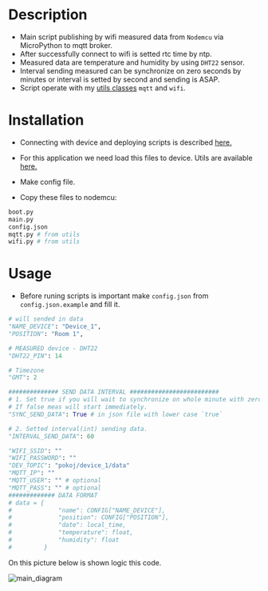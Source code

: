 # Description

- Main script publishing by wifi measured data from `Nodemcu` via MicroPython to mqtt broker.
- After successfully connect to wifi is setted rtc time by ntp.
- Measured data are temperature and humidity by using `DHT22` sensor.
- Interval sending measured can be synchronize on zero seconds by minutes or interval is setted by second and sending is ASAP.
- Script operate with my [utils classes](https://github.com/vichi99/ESP8266/tree/master/utils) `mqtt` and `wifi`.

# Installation

- Connecting with device and deploying scripts is described [here.](https://github.com/vichi99/ESP8266/blob/master/Deploy_MicroPython_scripts.md)

- For this application we need load this files to device. Utils are available [here.](https://github.com/vichi99/ESP8266/tree/master/utils)

- Make config file.

- Copy these files to nodemcu:

```sh
boot.py
main.py
config.json
mqtt.py # from utils
wifi.py # from utils
```

# Usage

- Before runing scripts is important make `config.json` from `config.json.example` and fill it.

```python
# will sended in data
"NAME_DEVICE": "Device_1",
"POSITION": "Room 1",

# MEASURED device - DHT22
"DHT22_PIN": 14

# Timezone
"GMT": 2

############## SEND DATA INTERVAL #########################
# 1. Set true if you will wait to synchronize on whole minute with zero seconds etc. (12:02:00).
# If false meas will start immediately.
"SYNC_SEND_DATA": True # in json file with lower case `true`

# 2. Setted interval(int) sending data.
"INTERVAL_SEND_DATA": 60

"WIFI_SSID": ""
"WIFI_PASSWORD": ""
"DEV_TOPIC": "pokoj/device_1/data"
"MQTT_IP": ""
"MQTT_USER": "" # optional
"MQTT_PASS": "" # optional
############# DATA FORMAT
# data = {
#             "name": CONFIG["NAME_DEVICE"],
#             "position": CONFIG["POSITION"],
#             "date": local_time,
#             "temperature": float,
#             "humidity": float
#         }

```

On this picture below is shown logic this code.

![main_diagram](docs/main_diagram.jpg)
